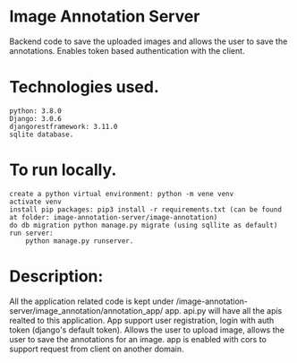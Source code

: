 # Image Annotation Server
Backend code to save the uploaded images and allows the user to save the annotations.
Enables token based authentication with the client.



# Technologies used.
    python: 3.8.0
    Django: 3.0.6
    djangorestframework: 3.11.0
    sqlite database.
    
# To run locally.
    create a python virtual environment: python -m vene venv
    activate venv
    install pip packages: pip3 install -r requirements.txt (can be found at folder: image-annotation-server/image-annotation)
    do db migration python manage.py migrate (using sqllite as default)
    run server:
        python manage.py runserver.
    
# Description:
All the application related code is kept under /image-annotation-server/image_annotation/annotation_app/ app. api.py will have all the apis realted to this application.
App support user registration, login with auth token (django's default token). Allows the user to upload image, allows the user to save the annotations for an image.
app is enabled with cors to support request from client on another domain.
